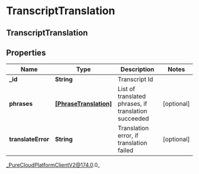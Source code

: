 # TranscriptTranslation

## TranscriptTranslation

## Properties

|Name | Type | Description | Notes|
|------------ | ------------- | ------------- | -------------|
| **_id** | **String** | Transcript Id | |
| **phrases** | [**[PhraseTranslation]**]([PhraseTranslation]) | List of translated phrases, if translation succeeded | [optional] |
| **translateError** | **String** | Translation error, if translation failed | [optional] |



_PureCloudPlatformClientV2@174.0.0_
